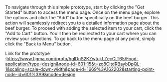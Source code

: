 To navigate through this simple prototype, start by clicking the "Get Started" button to access the menu page.
Once on the menu page, explore the options and click the "Add" button specifically on the beef burger. 
This action will seamlessly redirect you to a detailed information page about the beef burger.
To proceed with adding the selected item to your cart, click the "Add to Cart" button. 
You'll then be redirected to your cart where you can review your selections. 
To go back to the menu page at any point, simply click the "Back to Menu" button. 


Link for the prototype :https://www.figma.com/proto/hqlDnS2KZwtukLZecCtT65/Food-application?type=design&node-id=601-15&t=zo8CItdRBaybDpQL-1&scaling=scale-down-width&page-id=1669%3A162202&starting-point-node-id=601%3A9&mode=design
